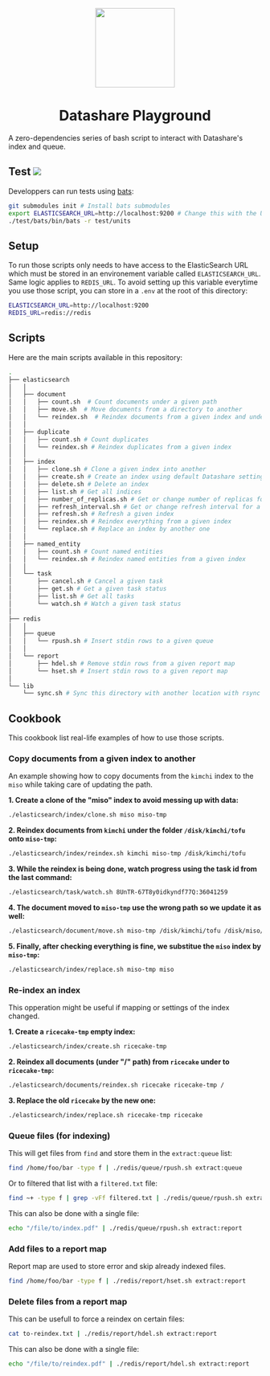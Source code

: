<p align="center">
<a href="https://datashare.icij.org/">
  <img src="https://datashare.icij.org/android-chrome-512x512.png" width="158px">
</a>
</p>
<h1 align="center">Datashare Playground</h1>

A zero-dependencies series of bash script to interact with Datashare's index and queue. 

## Test [![](https://github.com/icij/datashare-playground/actions/workflows/main.yml/badge.svg)](https://github.com/ICIJ/datashare-playground/actions)

Developpers can run tests using [bats](https://github.com/bats-core/bats-core):

```bash
git submodules init # Install bats submodules
export ELASTICSEARCH_URL=http://localhost:9200 # Change this with the URL of ElasticSearch 
./test/bats/bin/bats -r test/units
```

## Setup

To run those scripts only needs to have access to the ElasticSearch URL which must be stored in an 
environement variable called `ELASTICSEARCH_URL`. Same logic applies to `REDIS_URL`. To avoid setting up 
this variable everytime you use those script, you can store in a `.env` at the root of this directory:

```bash
ELASTICSEARCH_URL=http://localhost:9200
REDIS_URL=redis://redis
```

## Scripts

Here are the main scripts available in this repository:

```bash
.
├── elasticsearch
│   │
│   ├── document
│   │   ├── count.sh  # Count documents under a given path
│   │   ├── move.sh  # Move documents from a directory to another
│   │   └── reindex.sh  # Reindex documents from a given index and under a specific directory
│   │
│   ├── duplicate
│   │   ├── count.sh # Count duplicates
│   │   └── reindex.sh # Reindex duplicates from a given index
│   │
│   ├── index
│   │   ├── clone.sh # Clone a given index into another
│   │   ├── create.sh # Create an index using default Datashare settings
│   │   ├── delete.sh # Delete an index
│   │   ├── list.sh # Get all indices
│   │   ├── number_of_replicas.sh # Get or change number of replicas for a given index
│   │   ├── refresh_interval.sh # Get or change refresh interval for a given index
│   │   ├── refresh.sh # Refresh a given index
│   │   ├── reindex.sh # Reindex everything from a given index
│   │   └── replace.sh # Replace an index by another one
│   │
│   ├── named_entity
│   │   ├── count.sh # Count named entities
│   │   └── reindex.sh # Reindex named entities from a given index
│   │
│   └── task
│       ├── cancel.sh # Cancel a given task
│       ├── get.sh # Get a given task status
│       ├── list.sh # Get all tasks
│       └── watch.sh # Watch a given task status
│
├── redis
│   │
│   ├── queue
│   │   └── rpush.sh # Insert stdin rows to a given queue
│   │
│   └── report
│       ├── hdel.sh # Remove stdin rows from a given report map
│       └── hset.sh # Insert stdin rows to a given report map
│
└── lib
    └── sync.sh # Sync this directory with another location with rsync
```

## Cookbook

This cookbook list real-life examples of how to use those scripts.

### Copy documents from a given index to another

An example showing how to copy documents from the `kimchi` index to the `miso` while taking care of updating the path.

**1. Create a clone of the "miso" index to avoid messing up with data:**

```bash
./elasticsearch/index/clone.sh miso miso-tmp
```

**2. Reindex documents from `kimchi` under the folder `/disk/kimchi/tofu` onto `miso-tmp`:**

```bash
./elasticsearch/index/reindex.sh kimchi miso-tmp /disk/kimchi/tofu
```

**3. While the reindex is being done, watch progress using the task id from the last command:**

```bash
./elasticsearch/task/watch.sh 8UnTR-67T8y0idkyndf77Q:36041259
```

**4. The document moved to `miso-tmp` use the wrong path so we update it as well:**

```bash
./elasticsearch/document/move.sh miso-tmp /disk/kimchi/tofu /disk/miso/tofu
```

**5. Finally, after checking everything is fine, we substitue the `miso` index by `miso-tmp`:**

```bash
./elasticsearch/index/replace.sh miso-tmp miso
```

### Re-index an index

This opperation might be useful if mapping or settings of the index changed. 


**1. Create a `ricecake-tmp` empty index:**

```bash
./elasticsearch/index/create.sh ricecake-tmp
```

**2. Reindex all documents (under "/" path) from `ricecake` under to `ricecake-tmp`:**

```bash
./elasticsearch/documents/reindex.sh ricecake ricecake-tmp /
```

**3. Replace the old `ricecake` by the new one:**

```bash
./elasticsearch/index/replace.sh ricecake-tmp ricecake
```

### Queue files (for indexing)

This will get files from `find` and store them in the `extract:queue` list:

```bash
find /home/foo/bar -type f | ./redis/queue/rpush.sh extract:queue
```

Or to filtered that list with a `filtered.txt` file:

```bash
find ~+ -type f | grep -vFf filtered.txt | ./redis/queue/rpush.sh extract:queue
```

This can also be done with a single file:

```bash
echo "/file/to/index.pdf" | ./redis/queue/rpush.sh extract:report
```

### Add files to a report map

Report map are used to store error and skip already indexed files.

```bash
find /home/foo/bar -type f | ./redis/report/hset.sh extract:report
```
### Delete files from a report map

This can be usefull to force a reindex on certain files:

```bash
cat to-reindex.txt | ./redis/report/hdel.sh extract:report
```

This can also be done with a single file:

```bash
echo "/file/to/reindex.pdf" | ./redis/report/hdel.sh extract:report
```
